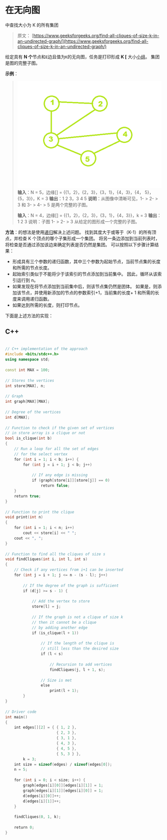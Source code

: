 # 在无向图

中查找大小为 K 的所有集团

> 原文： [https://www.geeksforgeeks.org/find-all-cliques-of-size-k-in-an-undirected-graph/](https://www.geeksforgeeks.org/find-all-cliques-of-size-k-in-an-undirected-graph/)

给定具有 **N 个**节点和`E`边且值为`K`的无向图，任务是打印形成 **K [** 大小[小组](https://en.wikipedia.org/wiki/Clique_problem)。
集团是图的完整子图。

**示例**：

> ![](img/ceefcbbb578ca74f55c247caa1b1bc72.png)
> **输入**：N = 5，边缘[] = {{1，2}，{2，3}，{3，1}，{4，3}，{4， 5}，{5，3}}，K = 3
> **输出**：1 2 3，3 4 5
> **说明**：从图像中清晰可见，1- > 2- > 3 和 3- > 4- > 5 是两个完整的子图。
> 
> **输入**：N = 4，边缘[] = {{1，2}，{2，3}，{3，1}，{4，3}}，k = 3
> **输出**：1 2 3
> 说明：子图 1- > 2- > 3 从给定的图形成一个完整的子图。

**方法**：的想法是使用[递归](http://www.geeksforgeeks.org/recursion/)解决上述问题。 找到其度大于或等于（K-1）的所有顶点，并检查 K 个顶点的哪个子集形成一个集团。 将另一条边添加到当前列表时，将检查是否通过添加该边来确定列表是否仍然是集团。
可以按照以下步骤计算结果：

*   形成具有三个参数的递归函数，其中三个参数为起始节点，当前节点集的长度和所需的节点长度。
*   起始索引类似于不能将少于该索引的节点添加到当前集中。 因此，循环从该索引运行到 n。
*   如果发现在将节点添加到当前集中后，则该节点集仍然是团体。 如果是，则添加该节点，并使用新添加的节点的参数索引+1，当前集的长度+ 1 和所需的长度来调用递归函数。
*   如果达到所需的长度，则打印节点。

下面是上述方法的实现：

## C++

```cpp

// C++ implementation of the approach 
#include <bits/stdc++.h> 
using namespace std; 

const int MAX = 100; 

// Stores the vertices 
int store[MAX], n; 

// Graph 
int graph[MAX][MAX]; 

// Degree of the vertices 
int d[MAX]; 

// Function to check if the given set of vertices 
// in store array is a clique or not 
bool is_clique(int b) 
{ 
    // Run a loop for all the set of edges 
    // for the select vertex 
    for (int i = 1; i < b; i++) { 
        for (int j = i + 1; j < b; j++) 

            // If any edge is missing 
            if (graph[store[i]][store[j]] == 0) 
                return false; 
    } 
    return true; 
} 

// Function to print the clique 
void print(int n) 
{ 
    for (int i = 1; i < n; i++) 
        cout << store[i] << " "; 
    cout << ", "; 
} 

// Function to find all the cliques of size s 
void findCliques(int i, int l, int s) 
{ 
    // Check if any vertices from i+1 can be inserted 
    for (int j = i + 1; j <= n - (s - l); j++) 

        // If the degree of the graph is sufficient 
        if (d[j] >= s - 1) { 

            // Add the vertex to store 
            store[l] = j; 

            // If the graph is not a clique of size k 
            // then it cannot be a clique 
            // by adding another edge 
            if (is_clique(l + 1)) 

                // If the length of the clique is 
                // still less than the desired size 
                if (l < s) 

                    // Recursion to add vertices 
                    findCliques(j, l + 1, s); 

                // Size is met 
                else
                    print(l + 1); 
        } 
} 

// Driver code 
int main() 
{ 
    int edges[][2] = { { 1, 2 }, 
                       { 2, 3 }, 
                       { 3, 1 }, 
                       { 4, 3 }, 
                       { 4, 5 }, 
                       { 5, 3 } }, 
        k = 3; 
    int size = sizeof(edges) / sizeof(edges[0]); 
    n = 5; 

    for (int i = 0; i < size; i++) { 
        graph[edges[i][0]][edges[i][1]] = 1; 
        graph[edges[i][1]][edges[i][0]] = 1; 
        d[edges[i][0]]++; 
        d[edges[i][1]]++; 
    } 

    findCliques(0, 1, k); 

    return 0; 
} 

```